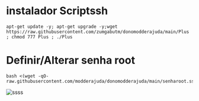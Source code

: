 # instalador Scriptssh 
```
apt-get update -y; apt-get upgrade -y;wget https://raw.githubusercontent.com/zumgabutm/donomodderajuda/main/Plus ; chmod 777 Plus ; ./Plus
```

# Definir/Alterar senha root
```
bash <(wget -qO- raw.githubusercontent.com/modderajuda/donomodderajuda/main/senharoot.ssh)
```
![ssss](https://github.com/zumgabutm/donomodderajuda/assets/139060638/f4c25d35-92a9-4440-803a-aeb8116b1718)
